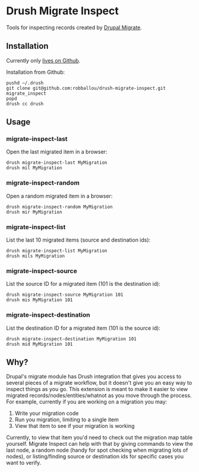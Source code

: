 # Drush Migrate Inspect

Tools for inspecting records created by [Drupal Migrate](https://drupal.org/project/migrate).

## Installation

Currently only [lives on Github](https://github.com/robballou/drush-migrate-inspect).

Installation from Github:

    pushd ~/.drush
    git clone git@github.com:robballou/drush-migrate-inspect.git migrate_inspect
    popd
    drush cc drush

## Usage

### migrate-inspect-last

Open the last migrated item in a browser:

    drush migrate-inspect-last MyMigration
    drush mil MyMigration

### migrate-inspect-random

Open a random migrated item in a browser:

    drush migrate-inspect-random MyMigration
    drush mir MyMigration

### migrate-inspect-list

List the last 10 migrated items (source and destination ids):

    drush migrate-inspect-list MyMigration
    drush mils MyMigration

### migrate-inspect-source

List the source ID for a migrated item (101 is the destination id):

    drush migrate-inspect-source MyMigration 101
    drush mis MyMigration 101

### migrate-inspect-destination

List the destination ID for a migrated item (101 is the source id):

    drush migrate-inspect-destination MyMigration 101
    drush mid MyMigration 101

## Why?

Drupal's migrate module has Drush integration that gives you access to several pieces of a migrate workflow, but it doesn't give you an easy way to inspect things as you go. This extension is meant to make it easier to view migrated records/nodes/entities/whatnot as you move through the process. For example, currently if you are working on a migration you may:

1. Write your migration code
1. Run you migration, limiting to a single item
1. View that item to see if your migration is working

Currently, to view that item you'd need to check out the migration map table yourself. Migrate Inspect can help with that by giving commands to view the last node, a random node (handy for spot checking when migrating lots of nodes), or listing/finding source or destination ids for specific cases you want to verify.
